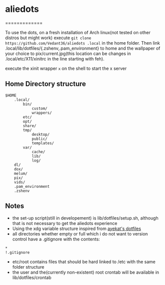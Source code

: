 # aliedots
=============

To use the dots, on a fresh installation of Arch linux(not tested on other distros but might work) execute
`git clone https://github.com/Vedant36/aliedots .local`
in the home folder. Then link .local/lib/dotfiles/{.zshenv,.pam_environment} to home and the wallpaper of your choice to pix/current.jpg(this location can be changes in .local/etc/X11/xinitrc in the line starting with feh).

execute the xinit wrapper `x` on the shell to start the x server

## Home Directory structure
```
$HOME
	.local/
		bin/
			custom/
			wrappers/
		etc/
		opt/
		share/
		tmp/
			desktop/
			public/
			templates/
		var/
			cache/
			lib/
			log/
	dl/
	dox/
	melum/
	pix/
	vids/
	.pam_environment
	.zshenv
```

## Notes
- the set-up script(still in developement) is lib/dotfiles/setup.sh, although that is not necessary to get the aliedots experience
- Using the xdg variable structure inspired from [ayekat's dotfiles](https://github.com/ayekat/dotfiles)
- all directories whether empty or full which i do not want to version control have a .gitignore with the contents:
```git
*
!.gitignore
```
- etc/root contains files that should be hard linked to /etc with the same folder structure
- the user and the(currently non-existent) root crontab will be available in lib/dotfiles/crontab

